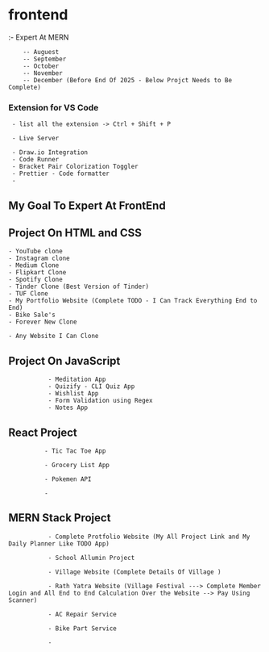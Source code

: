 # frontend

 :- Expert At MERN
 
        -- Auguest
        -- September
        -- October
        -- November
        -- December (Before End Of 2025 - Below Projct Needs to Be Complete) 





### Extension for VS Code

     - list all the extension -> Ctrl + Shift + P

     - Live Server

     - Draw.io Integration
     - Code Runner
     - Bracket Pair Colorization Toggler
     - Prettier - Code formatter
     -
     
          



## My Goal To Expert At FrontEnd

Project On HTML and CSS
-----------------------
    - YouTube clone 
    - Instagram clone 
    - Medium Clone 
    - Flipkart Clone 
    - Spotify Clone 
    - Tinder Clone (Best Version of Tinder)
    - TUF Clone 
    - My Portfolio Website (Complete TODO - I Can Track Everything End to End)
    - Bike Sale's 
    - Forever New Clone

    - Any Website I Can Clone 


Project On JavaScript
---------------------

               - Meditation App 
               - Quizify - CLI Quiz App
               - Wishlist App
               - Form Validation using Regex
               - Notes App

React Project
--------------

              - Tic Tac Toe App

              - Grocery List App 

              - Pokemen API 

              - 



MERN Stack Project
-------------------

               - Complete Protfolio Website (My All Project Link and My Daily Planner Like TODO App)

               - School Allumin Project

               - Village Website (Complete Details Of Village ) 

               - Rath Yatra Website (Village Festival ---> Complete Member Login and All End to End Calculation Over the Website --> Pay Using Scanner)

               - AC Repair Service 

               - Bike Part Service 

               - 



               
               



               





               

 

